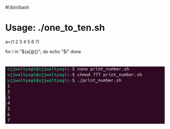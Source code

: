 #!/bin/bash
# Usage: ./one_to_ten.sh

a=(1 2 3 4 5 6 7)

for i in "${a[@]}"; do
  echo "$i"
done

# ![](../images/2025-10-24-22-43-50.png)